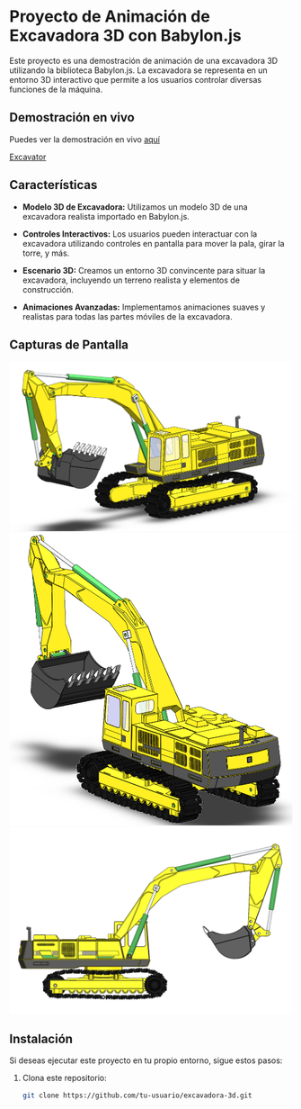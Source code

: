 # Proyecto de Animación de Excavadora 3D con Babylon.js

Este proyecto es una demostración de animación de una excavadora 3D utilizando la biblioteca Babylon.js. La excavadora se representa en un entorno 3D interactivo que permite a los usuarios controlar diversas funciones de la máquina.

## Demostración en vivo

Puedes ver la demostración en vivo [aquí](enlace-a-la-demo)

[Excavator](mesh/excavator.html)

## Características

- **Modelo 3D de Excavadora:** Utilizamos un modelo 3D de una excavadora realista importado en Babylon.js.

- **Controles Interactivos:** Los usuarios pueden interactuar con la excavadora utilizando controles en pantalla para mover la pala, girar la torre, y más.

- **Escenario 3D:** Creamos un entorno 3D convincente para situar la excavadora, incluyendo un terreno realista y elementos de construcción.

- **Animaciones Avanzadas:** Implementamos animaciones suaves y realistas para todas las partes móviles de la excavadora.

## Capturas de Pantalla

![Captura de Pantalla 1](1.png)
![Captura de Pantalla 2](2.png)
![Captura de Pantalla 3](3.png)

## Instalación

Si deseas ejecutar este proyecto en tu propio entorno, sigue estos pasos:

1. Clona este repositorio:

   ```bash
   git clone https://github.com/tu-usuario/excavadora-3d.git
